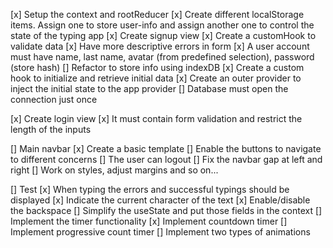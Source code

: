 [x] Setup the context and rootReducer
[x] Create different localStorage items. Assign one to store user-info and assign another one to control the state of the typing app
[x] Create signup view
    [x] Create a customHook to validate data
    [x] Have more descriptive errors in form
    [x] A user account must have name, last name, avatar (from predefined selection), password (store hash) 
    [] Refactor to store info using indexDB
        [x] Create a custom hook to initialize and retrieve initial data
        [x] Create an outer provider to inject the initial state to the app provider
        [] Database must open the connection just once

[x] Create login view
    [x] It must contain form validation and restrict the length of the inputs

[] Main navbar
    [x] Create a basic template
    [] Enable the buttons to navigate to different concerns
    [] The user can logout
    [] Fix the navbar gap at left and right
    [] Work on styles, adjust margins and so on...

[] Test
 [x] When typing the errors and successful typings should be displayed
 [x] Indicate the current character of the text
 [x] Enable/disable the backspace
 [] Simplify the useState and put those fields in the context
 [] Implement the timer functionality
    [x] Implement countdown timer
    [] Implement progressive count timer
    [] Implement two types of animations





